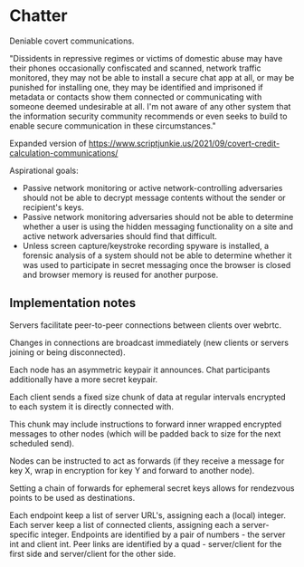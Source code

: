 # Chatter

Deniable covert communications.

"Dissidents in repressive regimes or victims of domestic abuse may have their phones occasionally confiscated and scanned, network traffic monitored, they may not be able to install a secure chat app at all, or may be punished for installing one, they may be identified and imprisoned if metadata or contacts show them connected or communicating with someone deemed undesirable at all. I'm not aware of any other system that the information security community recommends or even seeks to build to enable secure communication in these circumstances."

Expanded version of https://www.scriptjunkie.us/2021/09/covert-credit-calculation-communications/

Aspirational goals:
- Passive network monitoring or active network-controlling adversaries should not be able to decrypt message contents without the sender or recipient's keys.
- Passive network monitoring adversaries should not be able to determine whether a user is using the hidden messaging functionality on a site and active network adversaries should find that difficult.
- Unless screen capture/keystroke recording spyware is installed, a forensic analysis of a system should not be able to determine whether it was used to participate in secret messaging once the browser is closed and browser memory is reused for another purpose.

## Implementation notes

Servers facilitate peer-to-peer connections between clients over webrtc.

Changes in connections are broadcast immediately (new clients or servers joining or being disconnected).

Each node has an asymmetric keypair it announces. Chat participants additionally have a more secret keypair.

Each client sends a fixed size chunk of data at regular intervals encrypted to each system it is directly connected with.

This chunk may include instructions to forward inner wrapped encrypted messages to other nodes (which will be padded back to size for the next scheduled send).

Nodes can be instructed to act as forwards (if they receive a message for key X, wrap in encryption for key Y and forward to another node).

Setting a chain of forwards for ephemeral secret keys allows for rendezvous points to be used as destinations.

Each endpoint keep a list of server URL's, assigning each a (local) integer.
Each server keep a list of connected clients, assigning each a server-specific integer.
Endpoints are identified by a pair of numbers - the server int and client int.
Peer links are identified by a quad - server/client for the first side and server/client for the other side.

